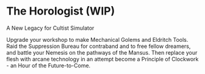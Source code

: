 # The Horologist (WIP)
 A New Legacy for Cultist Simulator
 

Upgrade your workshop to make Mechanical Golems and Eldritch Tools. Raid the Suppression Bureau for contraband and to free fellow dreamers, and battle your Nemesis on the pathways of the Mansus. Then replace your flesh with arcane technology in an attempt become a Principle of Clockwork - an Hour of the Future-to-Come.